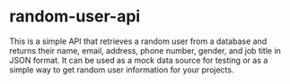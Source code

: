 # random-user-api
This is a simple API that retrieves a random user from a database and returns their name, email, address, phone number, gender, and job title in JSON format. It can be used as a mock data source for testing or as a simple way to get random user information for your projects.
